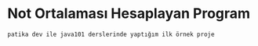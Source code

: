 # Not Ortalaması Hesaplayan Program
```
patika dev ile java101 derslerinde yaptığım ilk örnek proje
```
